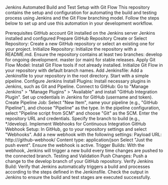 Jenkins Automated Build and Test Setup with Git Flow
This repository contains the setup and configuration for automating the build and testing process using Jenkins and the Git Flow branching model. Follow the steps below to set up and use this automation in your development workflow.

Prerequisites
GitHub account
Git installed on the Jenkins server
Jenkins installed and configured
Prepare GitHub Repository
Create or Select Repository:
Create a new GitHub repository or select an existing one for your project.
Initialize Repository:
Initialize the repository with a README.md.
Ensure the repository contains at least two branches:
develop for ongoing development.
master (or main) for stable releases.
Apply Git Flow Model:
Install Git Flow tools if not already installed.
Initialize Git Flow in your repository with default branch names.
Add Jenkinsfile:
Add a Jenkinsfile to your repository in the root directory. Start with a simple pipeline.
Configure Jenkins
Install Plugins:
Install necessary plugins in Jenkins, such as Git and Pipeline.
Connect to GitHub:
Go to "Manage Jenkins" > "Manage Plugins" > "Available" and install "GitHub Integration Plugin".
Set up credentials in Jenkins for GitHub (username and token).
Create Pipeline Job:
Select "New Item", name your pipeline (e.g., "GitHub Pipeline"), and choose "Pipeline" as the type.
In the pipeline configuration, select "Pipeline script from SCM" and choose "Git" as the SCM.
Enter the repository URL and credentials.
Specify the branch to build (e.g., */develop).
Implement Webhooks for Continuous Integration
GitHub Webhook Setup:
In GitHub, go to your repository settings and select "Webhooks".
Add a new webhook with the following settings:
Payload URL: http://<your-jenkins-url>/github-webhook/
Content type: application/json
Select "Just the push event".
Ensure the webhook is active.
Trigger Builds:
With the webhook, Jenkins will trigger a new build every time changes are pushed to the connected branch.
Testing and Validation
Push Changes:
Push a change to the develop branch of your GitHub repository.
Verify Jenkins Build:
Verify that Jenkins automatically triggers a build and processes according to the steps defined in the Jenkinsfile.
Check the output in Jenkins to ensure the build and test stages are executed successfully.
